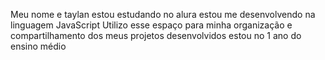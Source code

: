 Meu nome e taylan
estou estudando no alura
estou me desenvolvendo na linguagem JavaScript
Utilizo esse espaço para minha organização e compartilhamento dos meus projetos desenvolvidos 
estou no 1 ano do ensino médio 
